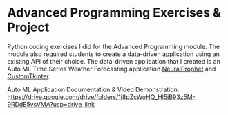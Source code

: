 # Advanced Programming Exercises & Project 
Python coding exercises I did for the Advanced Programming module. 
The module also required students to create a data-driven application using an existing API of their choice. The data-driven application that I created is an Auto ML Time Series Weather Forecasting application [NeuralProphet](https://neuralprophet.com/) and [CustomTkinter](https://github.com/TomSchimansky/CustomTkinter).

Auto ML Application Documentation & Video Demonstration: https://drive.google.com/drive/folders/1j8pZcWoHQ_Hl5jB93z5M-9RDdE5vsVMA?usp=drive_link
